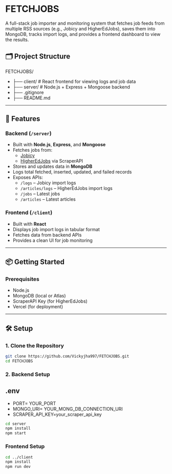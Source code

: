 # FETCHJOBS

A full-stack job importer and monitoring system that fetches job feeds from multiple RSS sources (e.g., Jobicy and HigherEdJobs), saves them into MongoDB, tracks import logs, and provides a frontend dashboard to view the results.

## 🗂️ Project Structure

FETCHJOBS/
- ├── client/ # React frontend for viewing logs and job data
- ├── server/ # Node.js + Express + Mongoose backend
- ├── .gitignore
- ├── README.md

  
---

## 🚀 Features

### Backend (`/server`)
- Built with **Node.js**, **Express**, and **Mongoose**
- Fetches jobs from:
  - [Jobicy](https://jobicy.com/?feed=job_feed)
  - [HigherEdJobs](https://www.higheredjobs.com/rss/articleFeed.cfm) via ScraperAPI
- Stores and updates data in **MongoDB**
- Logs total fetched, inserted, updated, and failed records
- Exposes APIs:
  - `/logs` – Jobicy import logs
  - `/articles/logs` – HigherEdJobs import logs
  - `/jobs` – Latest jobs
  - `/articles` – Latest articles

### Frontend (`/client`)
- Built with **React**
- Displays job import logs in tabular format
- Fetches data from backend APIs
- Provides a clean UI for job monitoring

---

## 📦 Getting Started

### Prerequisites
- Node.js
- MongoDB (local or Atlas)
- ScraperAPI Key (for HigherEdJobs)
- Vercel (for deployment)

---

## 🛠️ Setup

### 1. Clone the Repository
```bash
git clone https://github.com/Vickyjha997/FETCHJOBS.git
cd FETCHJOBS
```

### 2. Backend Setup
## .env
- PORT= YOUR_PORT
- MONGO_URI= YOUR_MONG_DB_CONNECTION_URI
- SCRAPER_API_KEY=your_scraper_api_key

```bash
cd server
npm install
npm start
```

### Frontend Setup

```bash
cd ../client
npm install
npm run dev
```








